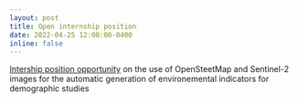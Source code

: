 ```yaml
---
layout: post
title: Open internship position
date: 2022-04-25 12:00:00-0400
inline: false
---
```


[Intership position opportunity](https://basiler.github.io/assets/pdf/stage_M2_LIPADE_INED_DiiP_2023.pdf) on the use of OpenSteetMap and Sentinel-2 images for the automatic generation of environemental indicators for demographic studies  
